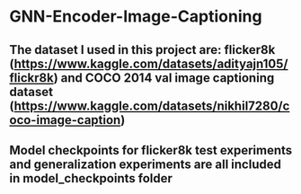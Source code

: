 # GNN-Encoder-Image-Captioning
## The dataset I used in this project are: flicker8k (https://www.kaggle.com/datasets/adityajn105/flickr8k) and COCO 2014 val image captioning dataset (https://www.kaggle.com/datasets/nikhil7280/coco-image-caption)
## Model checkpoints for flicker8k test experiments and generalization experiments are all included in model_checkpoints folder
